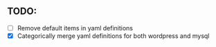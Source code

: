 ## TODO:
- [ ] Remove default items in yaml definitions
- [x] Categorically merge yaml definitions for both wordpress and mysql
